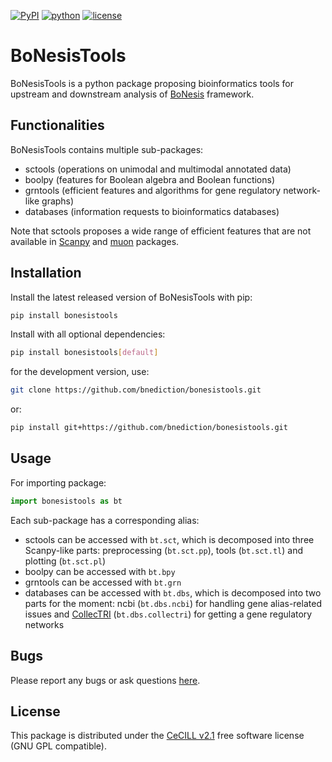 [![PyPI](https://img.shields.io/pypi/v/bonesistools.svg)](https://pypi.org/project/bonesistools)
[![python](https://img.shields.io/badge/dynamic/toml?url=https%3A%2F%2Fraw.githubusercontent.com%2Fbnediction%2Fbonesistools%2Frefs%2Fheads%2Fmain%2Fpyproject.toml&query=%24.project.requires-python&style=flat&label=python)](https://www.python.org/)
[![license](https://img.shields.io/pypi/l/bonesistools.svg)](https://github.com/bnediction/bonesistools/blob/main/LICENSE)

# BoNesisTools

BoNesisTools is a python package proposing bioinformatics tools for upstream and downstream analysis of [BoNesis](https://github.com/bnediction/bonesis) framework.

## Functionalities

BoNesisTools contains multiple sub-packages:
* sctools (operations on unimodal and multimodal annotated data)
* boolpy (features for Boolean algebra and Boolean functions)
* grntools (efficient features and algorithms for gene regulatory network-like graphs)
* databases (information requests to bioinformatics databases)

Note that sctools proposes a wide range of efficient features that are not available in [Scanpy](https://github.com/scverse/scanpy) and [muon](https://github.com/scverse/muon) packages.

## Installation

Install the latest released version of BoNesisTools with pip:
```sh
pip install bonesistools
```
Install with all optional dependencies:
```sh
pip install bonesistools[default]
```

for the development version, use:
```sh
git clone https://github.com/bnediction/bonesistools.git
```
or:
```sh
pip install git+https://github.com/bnediction/bonesistools.git
```

## Usage

For importing package:
```python
import bonesistools as bt
```
Each sub-package has a corresponding alias:
* sctools can be accessed with `bt.sct`, which is decomposed into three Scanpy-like parts: preprocessing (`bt.sct.pp`), tools (`bt.sct.tl`) and plotting (`bt.sct.pl`)
* boolpy can be accessed with `bt.bpy`
* grntools can be accessed with `bt.grn`
* databases can be accessed with `bt.dbs`, which is decomposed into two parts for the moment: ncbi (`bt.dbs.ncbi`) for handling gene alias-related issues and [CollecTRI](https://github.com/saezlab/CollecTRI) (`bt.dbs.collectri`) for getting a gene regulatory networks

## Bugs

Please report any bugs or ask questions [here](https://github.com/bnediction/bonesistools/issues).

## License

This package is distributed under the [CeCILL v2.1](http://www.cecill.info/index.en.html) free software license (GNU GPL compatible).

